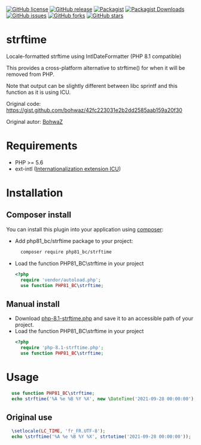 [![GitHub license](https://img.shields.io/github/license/alphp/strftime)](https://github.com/alphp/strftime/blob/master/LICENSE)
[![GitHub release](https://img.shields.io/github/release/alphp/strftime)](https://github.com/alphp/strftime/releases)
[![Packagist](https://img.shields.io/packagist/v/php81_bc/strftime)](https://packagist.org/packages/php81_bc/strftime)
[![Packagist Downloads](https://img.shields.io/packagist/dt/php81_bc/strftime)](https://packagist.org/packages/php81_bc/strftime/stats)
[![GitHub issues](https://img.shields.io/github/issues/alphp/strftime)](https://github.com/alphp/strftime/issues)
[![GitHub forks](https://img.shields.io/github/forks/alphp/strftime)](https://github.com/alphp/strftime/network)
[![GitHub stars](https://img.shields.io/github/stars/alphp/strftime)](https://github.com/alphp/strftime/stargazers)

# strftime
Locale-formatted strftime using IntlDateFormatter (PHP 8.1 compatible)

This provides a cross-platform alternative to strftime() for when it will be removed from PHP.

Note that output can be slightly different between libc sprintf and this function as it is using ICU.

Original code: https://gist.github.com/bohwaz/42fc223031e2b2dd2585aab159a20f30

Original autor: [BohwaZ](https://bohwaz.net/)

# Requirements
- PHP >= 5.6
- ext-intl ([Internationalization extension ICU](https://www.php.net/manual/en/book.intl.php))

# Installation

## Composer install
You can install this plugin into your application using [composer](https://getcomposer.org):

- Add php81_bc/strftime package to your project:
  ```bash
    composer require php81_bc/strftime
  ```

- Load the function PHP81_BC\strftime in your project
  ```php
  <?php
    require 'vendor/autoload.php';
    use function PHP81_BC\strftime;
  ```

## Manual install
- Download [php-8.1-strftime.php](https://github.com/alphp/strftime/raw/master/src/php-8.1-strftime.php) and save it to an accessible path of your project.
- Load the function PHP81_BC\strftime in your project
  ```php
  <?php
    require 'php-8.1-strftime.php';
    use function PHP81_BC\strftime;
  ```

# Usage
```php
  use function PHP81_BC\strftime;
  echo strftime('%A %e %B %Y %X', new \DateTime('2021-09-28 00:00:00'), 'fr_FR');
```

## Original use
```php
  \setlocale(LC_TIME, 'fr_FR.UTF-8');
  echo \strftime('%A %e %B %Y %X', strtotime('2021-09-28 00:00:00'));
```
